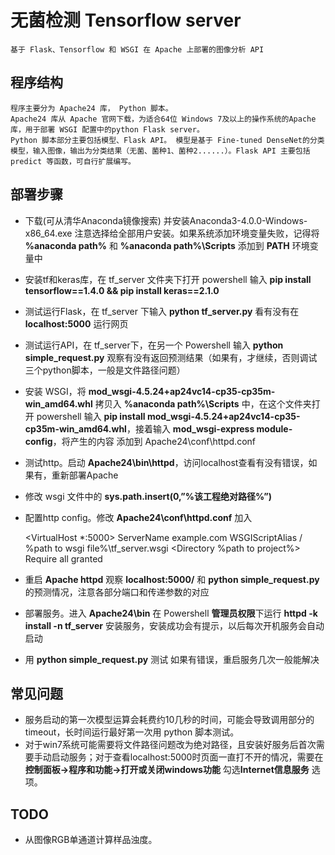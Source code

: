 # 无菌检测 Tensorflow server
	基于 Flask、Tensorflow 和 WSGI 在 Apache 上部署的图像分析 API

## 程序结构
	程序主要分为 Apache24 库， Python 脚本。
	Apache24 库从 Apache 官网下载，为适合64位 Windows 7及以上的操作系统的Apache库，用于部署 WSGI 配置中的python Flask server。
	Python 脚本部分主要包括模型、Flask API。 模型是基于 Fine-tuned DenseNet的分类模型，输入图像，输出为分类结果（无菌、菌种1、菌种2......）。Flask API 主要包括 predict 等函数，可自行扩展编写。

## 部署步骤

- 下载(可从清华Anaconda镜像搜索) 并安装Anaconda3-4.0.0-Windows-x86_64.exe 注意选择给全部用户安装。如果系统添加环境变量失败，记得将 **%anaconda path%** 和 **%anaconda path%\Scripts** 添加到 **PATH** 环境变量中

- 安装tf和keras库，在 tf_server 文件夹下打开 powershell 输入 **pip install tensorflow==1.4.0 && pip install keras==2.1.0**

- 测试运行Flask，在 tf_server 下输入 **python tf_server.py** 看有没有在 **localhost:5000** 运行网页

- 测试运行API，在 tf_server下，在另一个 Powershell 输入 **python simple_request.py** 观察有没有返回预测结果（如果有，才继续，否则调试三个python脚本，一般是文件路径问题）

- 安装 WSGI，将 **mod_wsgi-4.5.24+ap24vc14-cp35-cp35m-win_amd64.whl** 拷贝入 **%anaconda path%\Scripts** 中，在这个文件夹打开 powershell 输入 **pip install mod_wsgi-4.5.24+ap24vc14-cp35-cp35m-win_amd64.whl**，接着输入 **mod_wsgi-express module-config**，将产生的内容 添加到 Apache24\conf\httpd.conf 

- 测试http。启动 **Apache24\bin\httpd**，访问localhost查看有没有错误，如果有，重新部署Apache

- 修改 wsgi 文件中的 **sys.path.insert(0,”%该工程绝对路径%”)**

- 配置http config。修改 **Apache24\conf\httpd.conf** 加入

   <VirtualHost *:5000>
    		ServerName example.com
    		WSGIScriptAlias / %path to wsgi file%\tf_server.wsgi
    		<Directory %path to project%>
        		Require all granted
    		</Directory>
    	</VirtualHost>

- 重启 **Apache httpd** 观察 **localhost:5000/** 和 **python simple_request.py** 的预测情况，注意各部分端口和传递参数的对应
- 部署服务。进入 **Apache24\bin** 在 Powershell **管理员权限**下运行 **httpd -k install -n tf_server** 安装服务，安装成功会有提示，以后每次开机服务会自动启动 
- 用 **python simple_request.py** 测试 如果有错误，重启服务几次一般能解决

 


## 常见问题
- 服务启动的第一次模型运算会耗费约10几秒的时间，可能会导致调用部分的timeout，长时间运行最好第一次用 python 脚本测试。
- 对于win7系统可能需要将文件路径问题改为绝对路径，且安装好服务后首次需要手动启动服务；对于查看localhost:5000时页面一直打不开的情况，需要在 **控制面板->程序和功能->打开或关闭windows功能** 勾选**Internet信息服务** 选项。


## TODO
- 从图像RGB单通道计算样品浊度。
